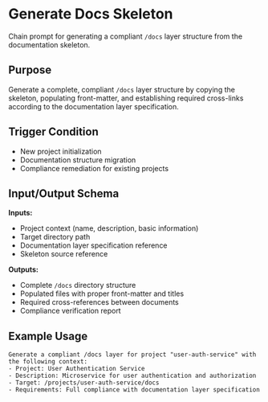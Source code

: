 # Generate Docs Skeleton

Chain prompt for generating a compliant `/docs` layer structure from the documentation skeleton.

## Purpose

Generate a complete, compliant `/docs` layer structure by copying the skeleton, populating front-matter, and establishing required cross-links according to the documentation layer specification.

## Trigger Condition

- New project initialization
- Documentation structure migration
- Compliance remediation for existing projects

## Input/Output Schema

**Inputs:**
- Project context (name, description, basic information)
- Target directory path
- Documentation layer specification reference
- Skeleton source reference

**Outputs:**
- Complete `/docs` directory structure
- Populated files with proper front-matter and titles
- Required cross-references between documents
- Compliance verification report

## Example Usage

```
Generate a compliant /docs layer for project "user-auth-service" with the following context:
- Project: User Authentication Service
- Description: Microservice for user authentication and authorization
- Target: /projects/user-auth-service/docs
- Requirements: Full compliance with documentation layer specification
```